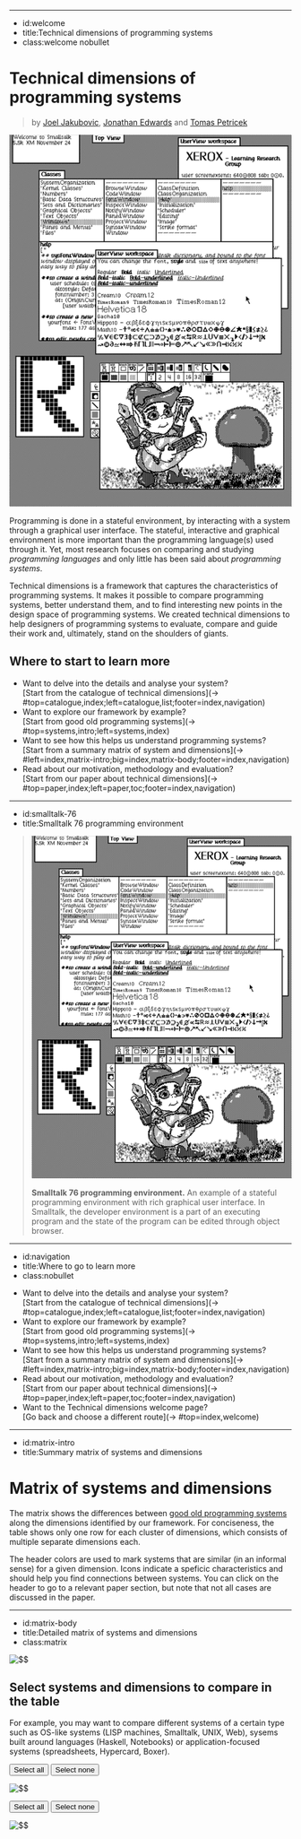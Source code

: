 ----------------------------------------------------------------------------------------------------
- id:welcome
- title:Technical dimensions of programming systems
- class:welcome nobullet

# Technical dimensions of programming systems

> by [Joel Jakubovic](https://programmingmadecomplicated.wordpress.com/), [Jonathan Edwards](https://alarmingdevelopment.org/) and [Tomas Petricek](https://tomasp.net)

[![A screenshot of the Smalltalk 76 programming environment](img/smalltalk-76.png)](#image=index,smalltalk-76)

Programming is done in a stateful environment, by interacting with a system through a
graphical user interface. The stateful, interactive and graphical environment is more
important than the programming language(s) used through it. Yet, most research focuses on comparing and 
studying _programming languages_ and only little has been said about _programming systems_.

Technical dimensions is a framework that captures the characteristics of programming
systems. It makes it possible to compare programming systems, better understand them, 
and to find interesting new points in the design space of programming systems.
We created technical dimensions to help designers of programming systems to evaluate,
compare and guide their work and, ultimately, stand on the shoulders of giants.

## Where to start to learn more

- Want to delve into the details and analyse your system?  
  [Start from the catalogue of technical dimensions](-> #top=catalogue,index;left=catalogue,list;footer=index,navigation)
- Want to explore our framework by example?  
  [Start from good old programming systems](-> #top=systems,intro;left=systems,index)
- Want to see how this helps us understand programming systems?  
  [Start from a summary matrix of system and dimensions](-> #left=index,matrix-intro;big=index,matrix-body;footer=index,navigation)
- Read about our motivation, methodology and evaluation?  
  [Start from our paper about technical dimensions](-> #top=paper,index;left=paper,toc;footer=index,navigation)

----------------------------------------------------------------------------------------------------
- id:smalltalk-76
- title:Smalltalk 76 programming environment

> ![A screenshot of the Smalltalk 76 programming environment](img/smalltalk-76.png)
> 
> **Smalltalk 76 programming environment.** An example of a stateful programming environment with 
> rich graphical user interface. In Smalltalk, the developer environment is a part of an executing 
> program and the state of the program can be edited through object browser. 

----------------------------------------------------------------------------------------------------
- id:navigation
- title:Where to go to learn more
- class:nobullet

<div>

- Want to delve into the details and analyse your system?  
  [Start from the catalogue of technical dimensions](-> #top=catalogue,index;left=catalogue,list;footer=index,navigation)
- Want to explore our framework by example?  
  [Start from good old programming systems](-> #top=systems,intro;left=systems,index)
- Want to see how this helps us understand programming systems?  
  [Start from a summary matrix of system and dimensions](-> #left=index,matrix-intro;big=index,matrix-body;footer=index,navigation)
- Read about our motivation, methodology and evaluation?  
  [Start from our paper about technical dimensions](-> #top=paper,index;left=paper,toc;footer=index,navigation)
- Want to the Technical dimensions welcome page?  
  [Go back and choose a different route](-> #top=index,welcome)

</div>

----------------------------------------------------------------------------------------------------
- id:matrix-intro
- title:Summary matrix of systems and dimensions

# Matrix of systems and dimensions

The matrix shows the differences between [good old programming systems](#left=index,systems) 
along the dimensions identified by our framework. For conciseness, the table shows only one 
row for each cluster of dimensions, which consists of multiple separate dimensions each.

The header colors are used to mark systems that are similar (in an informal sense) 
for a given dimension. Icons indicate a speficic characteristics and should help you
find connections between systems. You can click on the header to go to a relevant 
paper section, but note that not all cases are discussed in the paper. 

----------------------------------------------------------------------------------------------------
- id:matrix-body
- title:Detailed matrix of systems and dimensions
- class:matrix

![$$](matrix-table)

## Select systems and dimensions to compare in the table

<div class="matrix-footer">

For example, you may want to compare different systems of a certain type such as
OS-like systems (LISP machines, Smalltalk, UNIX, Web),
sysems built around languages (Haskell, Notebooks) 
or application-focused systems (spreadsheets, Hypercard, Boxer).

</div>
<div class="checksgroup">
<div class="checks">

<p>
<button onclick="[...document.getElementsByClassName('csys')].forEach(function(e) { e.checked=true; if (e.onchange) e.onchange(); });">Select all</button> 
<button onclick="[...document.getElementsByClassName('csys')].forEach(function(e) { e.checked=false; if (e.onchange) e.onchange(); });">Select none</button> 
</p>

![$$](matrix-syschecks)

</div>
<div class="checks">

<p>
<button onclick="[...document.getElementsByClassName('cdim')].forEach(function(e) { e.checked=true; if (e.onchange) e.onchange(); });">Select all</button> 
<button onclick="[...document.getElementsByClassName('cdim')].forEach(function(e) { e.checked=false; if (e.onchange) e.onchange(); });">Select none</button> 
</p>

![$$](matrix-dimchecks)

</div>
</div>
